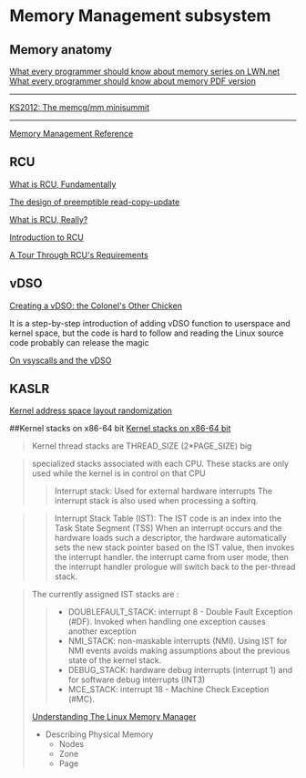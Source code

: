 # Memory Management subsystem

## Memory anatomy
[What every programmer should know about memory series on LWN.net](https://lwn.net/Articles/250967/)
[What every programmer should know about memory PDF version](https://people.freebsd.org/~lstewart/articles/cpumemory.pdf)

***
[KS2012: The memcg/mm minisummit](https://lwn.net/Articles/516439/)

***
[Memory Management Reference](https://www.memorymanagement.org/)

## RCU
[What is RCU, Fundamentally](https://lwn.net/Articles/262464/)

[The design of preemptible read-copy-update](https://lwn.net/Articles/253651/)

[What is RCU, Really?](http://www.rdrop.com/users/paulmck/RCU/whatisRCU.html)

[Introduction to RCU](http://www2.rdrop.com/users/paulmck/RCU/)

[A Tour Through RCU's Requirements](https://www.kernel.org/doc/Documentation/RCU/Design/Requirements/Requirements.html)

## vDSO
[Creating a vDSO: the Colonel's Other Chicken](https://www.linuxjournal.com/content/creating-vdso-colonels-other-chicken)

It is a step-by-step introduction of adding vDSO function to userspace and kernel space, but the code is hard to follow and reading the Linux source code probably can release the magic

[On vsyscalls and the vDSO](https://lwn.net/Articles/446528/)

## KASLR
[Kernel address space layout randomization](https://lwn.net/Articles/569635/)

##Kernel stacks on x86-64 bit
[Kernel stacks on x86-64 bit](https://www.kernel.org/doc/Documentation/x86/kernel-stacks)

>Kernel thread stacks are THREAD_SIZE (2*PAGE_SIZE) big

>specialized stacks associated with each CPU.  These stacks are only used while the kernel is in control on that CPU
>>Interrupt stack: Used for external hardware interrupts
>>The interrupt stack is also used when processing a softirq.

>>Interrupt Stack Table (IST): The IST code is an index into the Task State Segment (TSS)
>>When an interrupt occurs and the hardware loads such a descriptor, the hardware automatically sets the new stack pointer based on the IST value, then invokes the interrupt handler.
>>the interrupt came from user mode, then the interrupt handler prologue will switch back to the per-thread stack.

>The currently assigned IST stacks are :
>>* DOUBLEFAULT_STACK: interrupt 8 - Double Fault Exception (#DF). Invoked when handling one exception causes another exception
>>* NMI_STACK: non-maskable interrupts (NMI). Using IST for NMI events avoids making assumptions about the previous state of the kernel stack.
>>* DEBUG_STACK: hardware debug interrupts (interrupt 1) and for software debug interrupts (INT3)
>>* MCE_STACK: interrupt 18 - Machine Check Exception (#MC).
>
>[Understanding The Linux Memory Manager](https://www.kernel.org/doc/gorman/html/understand/)
>* Describing Physical Memory
>   - Nodes
>   - Zone
>   - Page
>   
